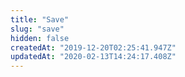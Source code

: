 ```yaml
---
title: "Save"
slug: "save"
hidden: false
createdAt: "2019-12-20T02:25:41.947Z"
updatedAt: "2020-02-13T14:24:17.408Z"
---
```

